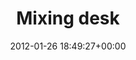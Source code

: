 ---
title:		"Mixing desk"
type:		"photos"
mediatype:		"upload"
location:		"Dublin, Ireland"
date:		"2012-01-26 18:49:27+00:00"
album:		"music"
filename:		"mixing-desk.md"
series:		"closeups"
cl_public_id:		"music/mixing-desk"
cl_version:		1497004854
format:		"tiff"
bytes:		6200888
width:		2560
height:		1440
colours:
- "#C6C5B0"
- "#302C18"
- "#9A997F"
- "#D9D2BD"
- "#7C7753"
- "#CFB177"
- "#83754C"
- "#130D02"
- "#010100"
- "#100500"
- "#2D301A"
- "#70734D"
exposure_mode:		"Manual"
program:		"Manual"
aperture:		"22.0"
focal_length:		"50.0 mm"
iso:		"800"
shutter_speed:		"1/40"
metering:		"Spot"
flash:		"Off, Did not fire"
white_balance:		"Custom"
colour_temp:		"4800"
has_crop:		"false"
orientation:		"Horizontal (normal)"
camera_model:		"NIKON D7000"
lens_info:		"Nikon Nikkor 50mm f/1.4"
artist:		"Matt Finucane"
x_resolution:		"300"
y_resolution:		"300"
---